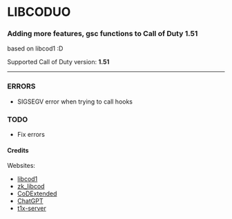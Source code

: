 # LIBCODUO
### Adding more features, gsc functions to Call of Duty 1.51
based on libcod1 :D

Supported Call of Duty version: **1.51**
___

### ERRORS
- SIGSEGV error when trying to call hooks

### TODO
- Fix errors

#### Credits

Websites:


- [libcod1](https://github.com/cod1dev/libcod1/)
- [zk_libcod](https://github.com/ibuddieat/zk_libcod/)
- [CoDExtended](https://github.com/xtnded/codextended/)
- [ChatGPT](https://chat.openai.com/)
- [t1x-server](https://github.com/Wolf-Pack-Clan/t1x-server/)

